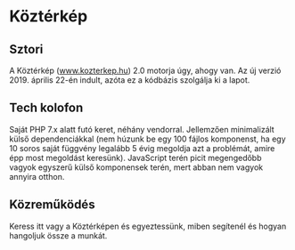 # Köztérkép

## Sztori
A Köztérkép (www.kozterkep.hu) 2.0 motorja úgy, ahogy van.
Az új verzió 2019. április 22-én indult, azóta ez a kódbázis szolgálja ki a lapot.

## Tech kolofon
Saját PHP 7.x alatt futó keret, néhány vendorral. Jellemzően minimalizált külső dependenciákkal (nem húzunk be egy 100 fájlos komponenst, ha egy 10 soros saját függvény legalább 5 évig megoldja azt a problémát, amire épp most megoldást keresünk). JavaScript terén picit megengedőbb vagyok egyszerű külső komponensek terén, mert abban nem vagyok annyira otthon.

## Közreműködés
Keress itt vagy a Köztérképen és egyeztessünk, miben segítenél és hogyan hangoljuk össze a munkát.  